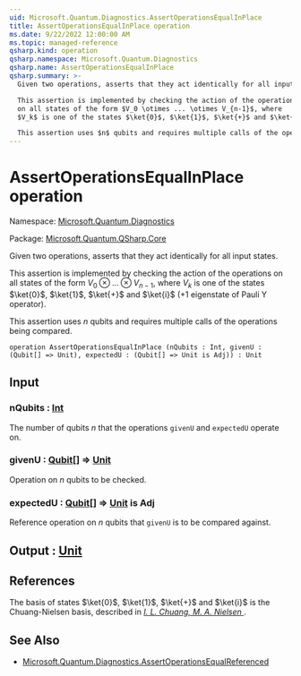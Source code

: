 ```yaml
---
uid: Microsoft.Quantum.Diagnostics.AssertOperationsEqualInPlace
title: AssertOperationsEqualInPlace operation
ms.date: 9/22/2022 12:00:00 AM
ms.topic: managed-reference
qsharp.kind: operation
qsharp.namespace: Microsoft.Quantum.Diagnostics
qsharp.name: AssertOperationsEqualInPlace
qsharp.summary: >-
  Given two operations, asserts that they act identically for all input states.

  This assertion is implemented by checking the action of the operations
  on all states of the form $V_0 \otimes ... \otimes V_{n-1}$, where
  $V_k$ is one of the states $\ket{0}$, $\ket{1}$, $\ket{+}$ and $\ket{i}$ (+1 eigenstate of Pauli Y operator).

  This assertion uses $n$ qubits and requires multiple calls of the operations being compared.
---
```


# AssertOperationsEqualInPlace operation

Namespace: [Microsoft.Quantum.Diagnostics](xref:Microsoft.Quantum.Diagnostics)

Package: [Microsoft.Quantum.QSharp.Core](https://nuget.org/packages/Microsoft.Quantum.QSharp.Core)


Given two operations, asserts that they act identically for all input states.This assertion is implemented by checking the action of the operationson all states of the form $V_0 \otimes ... \otimes V_{n-1}$, where$V_k$ is one of the states $\ket{0}$, $\ket{1}$, $\ket{+}$ and $\ket{i}$ (+1 eigenstate of Pauli Y operator).This assertion uses $n$ qubits and requires multiple calls of the operations being compared.

```qsharp
operation AssertOperationsEqualInPlace (nQubits : Int, givenU : (Qubit[] => Unit), expectedU : (Qubit[] => Unit is Adj)) : Unit
```


## Input

### nQubits : [Int](xref:microsoft.quantum.qsharp.valueliterals#int-literals)

The number of qubits $n$ that the operations `givenU` and `expectedU` operate on.


### givenU : [Qubit](xref:microsoft.quantum.qsharp.valueliterals#qubit-literals)[] => [Unit](xref:microsoft.quantum.qsharp.valueliterals#unit-literal) 

Operation on $n$ qubits to be checked.


### expectedU : [Qubit](xref:microsoft.quantum.qsharp.valueliterals#qubit-literals)[] => [Unit](xref:microsoft.quantum.qsharp.valueliterals#unit-literal)  is Adj

Reference operation on $n$ qubits that `givenU` is to be compared against.



## Output : [Unit](xref:microsoft.quantum.qsharp.valueliterals#unit-literal)



## References

The basis of states $\ket{0}$, $\ket{1}$, $\ket{+}$ and $\ket{i}$ is the Chuang-Nielsen basis,described in [ *I. L. Chuang, M. A. Nielsen* ](https://arxiv.org/abs/quant-ph/9610001).

## See Also

- [Microsoft.Quantum.Diagnostics.AssertOperationsEqualReferenced](xref:Microsoft.Quantum.Diagnostics.AssertOperationsEqualReferenced)